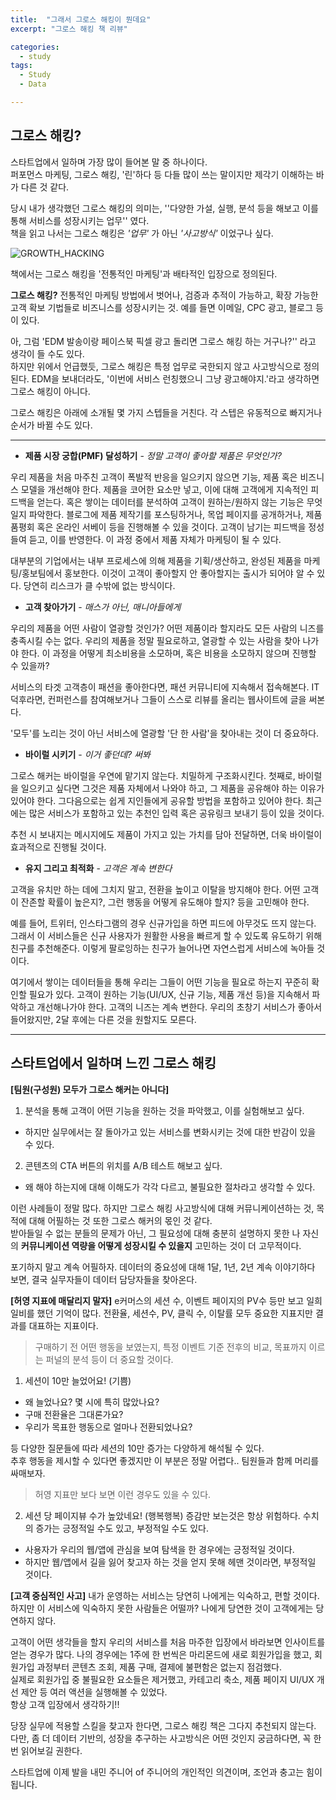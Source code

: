 ```yaml
---
title:  "그래서 그로스 해킹이 뭔데요"
excerpt: "그로스 해킹 책 리뷰"

categories:
  - study
tags:
  - Study
  - Data

---
```

그로스 해킹?
----
스타트업에서 일하며 가장 많이 들어본 말 중 하나이다.  
퍼포먼스 마케팅, 그로스 해킹, '린'하다 등 다들 많이 쓰는 말이지만 제각기 이해하는 바가 다른 것 같다.  

당시 내가 생각했던 그로스 해킹의 의미는, ''다양한 가설, 실행, 분석 등을 해보고 이를 통해 서비스를 성장시키는 업무'' 였다.  
책을 읽고 나서는 그로스 해킹은 _'업무'_ 가 아닌 _'사고방식'_ 이었구나 싶다.


![GROWTH_HACKING](https://github.com/Sean-Parkk/seanparkk/blob/master/assets/images/growthhacking.jpg?raw=true)  


책에서는 그로스 해킹을 '전통적인 마케팅'과 배타적인 입장으로 정의된다.  

**그로스 해킹?**
전통적인 마케팅 방법에서 벗어나, 검증과 추적이 가능하고, 확장 가능한 고객 확보 기법들로 비즈니스를 성장시키는 것. 예를 들면 이메일, CPC 광고, 블로그 등이 있다.

아, 그럼 'EDM 발송이랑 페이스북 픽셀 광고 돌리면 그로스 해킹 하는 거구나?'' 라고 생각이 들 수도 있다.  
하지만 위에서 언급했듯, 그로스 해킹은 특정 업무로 국한되지 않고 사고방식으로 정의된다.
EDM을 보내더라도, '이번에 서비스 런칭했으니 그냥 광고해야지.'라고 생각하면 그로스 해킹이 아니다.

그로스 해킹은 아래에 소개될 몇 가지 스텝들을 거친다. 각 스텝은 유동적으로 빠지거나 순서가 바뀔 수도 있다.

- - -
* **제품 시장 궁합(PMF) 달성하기** - *정말 고객이 좋아할 제품은 무엇인가?*

우리 제품을 처음 마주친 고객이 폭발적 반응을 일으키지 않으면 기능, 제품 혹은 비즈니스 모델을 개선해야 한다.
제품을 코어한 요소만 넣고, 이에 대해 고객에게 지속적인 피드백을 얻는다. 혹은 쌓이는 데이터를 분석하여 고객이 원하는/원하지 않는 기능은 무엇일지 파악한다.
블로그에 제품 제작기를 포스팅하거나, 목업 페이지를 공개하거나, 제품 품평회 혹은 온라인 서베이 등을 진행해볼 수 있을 것이다.
고객이 남기는 피드백을 정성 들여 듣고, 이를 반영한다. 이 과정 중에서 제품 자체가 마케팅이 될 수 있다.

대부분의 기업에서는 내부 프로세스에 의해 제품을 기획/생산하고, 완성된 제품을 마케팅/홍보팀에서 홍보한다. 이것이 고객이 좋아할지 안 좋아할지는 출시가 되어야 알 수 있다. 당연히 리스크가 클 수밖에 없는 방식이다.

* **고객 찾아가기** - *매스가 아닌, 매니아들에게*


우리의 제품을 어떤 사람이 열광할 것인가?
어떤 제품이라 할지라도 모든 사람의 니즈를 충족시킬 수는 없다. 우리의 제품을 정말 필요로하고, 열광할 수 있는 사람을 찾아 나가야 한다.
이 과정을 어떻게 최소비용을 소모하며, 혹은 비용을 소모하지 않으며 진행할 수 있을까?


서비스의 타겟 고객층이 패션을 좋아한다면, 패션 커뮤니티에 지속해서 접속해본다.
IT 덕후라면, 컨퍼런스를 참여해보거나 그들이 스스로 리뷰를 올리는 웹사이트에 글을 써본다.

'모두'를 노리는 것이 아닌 서비스에 열광할 '단 한 사람'을 찾아내는 것이 더 중요하다.

* **바이럴 시키기** - *이거 좋던데? 써봐*


그로스 해커는 바이럴을 우연에 맡기지 않는다. 치밀하게 구조화시킨다.
첫째로, 바이럴을 일으키고 싶다면 그것은 제품 자체에서 나와야 하고, 그 제품을 공유해야 하는 이유가 있어야 한다.
그다음으로는 쉽게 지인들에게 공유할 방법을 포함하고 있어야 한다.
최근에는 많은 서비스가 포함하고 있는 추천인 입력 혹은 공유링크 보내기 등이 있을 것이다.

추천 시 보내지는 메시지에도 제품이 가지고 있는 가치를 담아 전달하면, 더욱 바이럴이 효과적으로 진행될 것이다.

* **유지 그리고 최적화** - *고객은 계속 변한다*


고객을 유치만 하는 데에 그치지 말고, 전환을 높이고 이탈을 방지해야 한다.
어떤 고객이 잔존할 확률이 높은지?, 그런 행동을 어떻게 유도해야 할지? 등을 고민해야 한다.

예를 들어, 트위터, 인스타그램의 경우 신규가입을 하면 피드에 아무것도 뜨지 않는다.
그래서 이 서비스들은 신규 사용자가 원활한 사용을 빠르게 할 수 있도록 유도하기 위해 친구를 추천해준다.
이렇게 팔로잉하는 친구가 늘어나면 자연스럽게 서비스에 녹아들 것이다.

여기에서 쌓이는 데이터들을 통해 우리는 그들이 어떤 기능을 필요로 하는지 꾸준히 확인할 필요가 있다.
고객이 원하는 기능(UI/UX, 신규 기능, 제품 개선 등)을 지속해서 파악하고 개선해나가야 한다.
고객의 니즈는 계속 변한다. 우리의 초창기 서비스가 좋아서 들어왔지만, 2달 후에는 다른 것을 원할지도 모른다.

- - -
스타트업에서 일하며 느낀 그로스 해킹
-----
**[팀원(구성원) 모두가 그로스 해커는 아니다]**
1. 분석을 통해 고객이 어떤 기능을 원하는 것을 파악했고, 이를 실험해보고 싶다.
- 하지만 실무에서는 잘 돌아가고 있는 서비스를 변화시키는 것에 대한 반감이 있을 수 있다.
2. 콘텐츠의 CTA 버튼의 위치를 A/B 테스트 해보고 싶다.
- 왜 해야 하는지에 대해 이해도가 각각 다르고, 불필요한 절차라고 생각할 수 있다.

이런 사례들이 정말 많다. 하지만 그로스 해킹 사고방식에 대해 커뮤니케이션하는 것, 목적에 대해 어필하는 것 또한 그로스 해커의 몫인 것 같다.  
받아들일 수 없는 분들의 문제가 아닌, 그 필요성에 대해 충분히 설명하지 못한 나 자신의 **커뮤니케이션 역량을 어떻게 성장시킬 수 있을지** 고민하는 것이 더 고무적이다.

포기하지 말고 계속 어필하자. 데이터의 중요성에 대해 1달, 1년, 2년 계속 이야기하다 보면, 결국 실무자들이 데이터 담당자들을 찾아온다.

**[허영 지표에 매달리지 말자]**
e커머스의 세션 수, 이벤트 페이지의 PV수 등만 보고 일희일비를 했던 기억이 많다.
전환율, 세션수, PV, 클릭 수, 이탈률 모두 중요한 지표지만 결과를 대표하는 지표이다.  
>구매하기 전 어떤 행동을 보였는지, 특정 이벤트 기준 전후의 비교, 목표까지 이르는 퍼널의 분석 등이 더 중요할 것이다.
1. 세션이 10만 늘었어요! (기쁨)
* 왜 늘었나요? 몇 시에 특히 많았나요?
* 구매 전환율은 그대론가요?
* 우리가 목표한 행동으로 얼마나 전환되었나요?

등 다양한 질문들에 따라 세션의 10만 증가는 다양하게 해석될 수 있다.  
추후 행동을 제시할 수 있다면 좋겠지만 이 부분은 정말 어렵다.. 팀원들과 함께 머리를 싸매보자.

>허영 지표만 보다 보면 이런 경우도 있을 수 있다.

2. 세션 당 페이지뷰 수가 높았네요! (행복행복)
증감만 보는것은 항상 위험하다. 수치의 증가는 긍정적일 수도 있고, 부정적일 수도 있다.
* 사용자가 우리의 웹/앱에 관심을 보여 탐색을 한 경우에는 긍정적일 것이다.
* 하지만 웹/앱에서 길을 잃어 찾고자 하는 것을 얻지 못해 헤맨 것이라면, 부정적일 것이다.

**[고객 중심적인 사고]**
내가 운영하는 서비스는 당연히 나에게는 익숙하고, 편할 것이다.  
하지만 이 서비스에 익숙하지 못한 사람들은 어떨까? 나에게 당연한 것이 고객에게는 당연하지 않다.

고객이 어떤 생각들을 할지 우리의 서비스를 처음 마주한 입장에서 바라보면 인사이트를 얻는 경우가 많다. 나의 경우에는 1주에 한 번씩은 마리몬드에 새로 회원가입을 했고, 회원가입 과정부터 콘텐츠 조회, 제품 구매, 결제에 불편함은 없는지 점검했다.  
실제로 회원가입 중 불필요한 요소들은 제거했고, 카테고리 축소, 제품 페이지 UI/UX 개선 제안 등 여러 액션을 실행해볼 수 있었다.  
항상 고객 입장에서 생각하기!!

당장 실무에 적용할 스킬을 찾고자 한다면, 그로스 해킹 책은 그다지 추천되지 않는다.
다만, 좀 더 데이터 기반의, 성장을 추구하는 사고방식은 어떤 것인지 궁금하다면, 꼭 한 번 읽어보길 권한다.

스타트업에 이제 발을 내민 주니어 of 주니어의 개인적인 의견이며, 조언과 충고는 힘이 됩니다.

